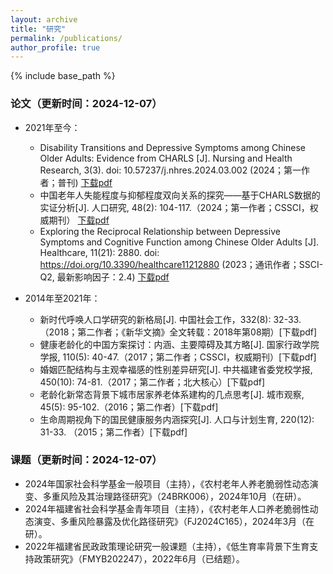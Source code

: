 ```yaml
---
layout: archive
title: "研究"
permalink: /publications/
author_profile: true
---
```


{% include base_path %}

### 论文（更新时间：2024-12-07）

- 2021年至今：
  - Disability Transitions and Depressive Symptoms among Chinese Older Adults: Evidence from CHARLS [J]. Nursing and Health Research, 3(3). doi: 10.57237/j.nhres.2024.03.002 (2024；第一作者；普刊)  <a href="/files/pubs/Nursing_and_Health_Research_2024.pdf"  download="download.pdf">下载pdf</a>
  - 中国老年人失能程度与抑郁程度双向关系的探究——基于CHARLS数据的实证分析[J]. 人口研究, 48(2): 104-117.（2024；第一作者；CSSCI，权威期刊） <a href="/files/pubs/人口研究_2024.pdf"  download="download.pdf">下载pdf</a>
  - Exploring the Reciprocal Relationship between Depressive Symptoms and Cognitive Function among Chinese Older Adults [J]. Healthcare, 11(21): 2880. doi: https://doi.org/10.3390/healthcare11212880 (2023；通讯作者；SSCI-Q2, 最新影响因子：2.4) <a href="/files/pubs/Healthcare_2023.pdf"  download="download.pdf">下载pdf</a> 

- 2014年至2021年：
  - 新时代呼唤人口学研究的新格局[J]. 中国社会工作，332(8): 32-33.（2018；第二作者；《新华文摘》全文转载：2018年第08期）[下载pdf]
  - 健康老龄化的中国方案探讨：内涵、主要障碍及其方略[J]. 国家行政学院学报, 110(5): 40-47.（2017；第二作者；CSSCI，权威期刊）[下载pdf]
  - 婚姻匹配结构与主观幸福感的性别差异研究[J]. 中共福建省委党校学报, 450(10): 74-81.（2017；第二作者；北大核心）[下载pdf]
  - 老龄化新常态背景下城市居家养老体系建构的几点思考[J]. 城市观察, 45(5): 95-102.（2016；第二作者）[下载pdf]
  - 生命周期视角下的国民健康服务内涵探究[J]. 人口与计划生育, 220(12): 31-33. （2015；第二作者）[下载pdf]
  
### 课题（更新时间：2024-12-07）
- 2024年国家社会科学基金一般项目（主持），《农村老年人养老脆弱性动态演变、多重风险及其治理路径研究》（24BRK006），2024年10月（在研）。
- 2024年福建省社会科学基金青年项目（主持），《农村老年人口养老脆弱性动态演变、多重风险暴露及优化路径研究》（FJ2024C165），2024年3月（在研）。
- 2022年福建省民政政策理论研究一般课题（主持），《低生育率背景下生育支持政策研究》（FMYB202247），2022年6月（已结题）。



